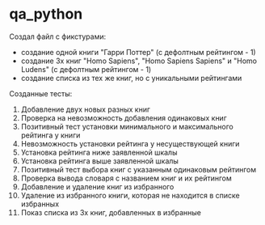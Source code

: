 # qa_python
Создал файл с фикстурами:
- создание одной книги "Гарри Поттер" (с дефолтным рейтингом - 1)
- создание 3х книг "Homo Sapiens", "Homo Sapiens Sapiens" и "Homo Ludens"  (с дефолтным рейтингом - 1)
- создание списка из тех же книг, но с уникальными рейтингами

Созданные тесты:
1) Добавление двух новых разных книг
2) Проверка на невозможность добавления одинаковых книг
3) Позитивный тест установки минимального и максимального рейтинга у книги
4) Невозможность установки рейтинга у несуществующей книги
5) Установка рейтинга ниже заявленной шкалы
6) Установка рейтинга выше заявленной шкалы
7) Позитивный тест выбора книг с указанным одинаковым рейтингом
8) Проверка вывода словаря с названием книг и их рейтингом
9) Добавление и удаление книг из избранного  
10) Удаление из избранного книги, которая не находится в списке избранных
11) Показ списка из 3х книг, добавленных в избранные